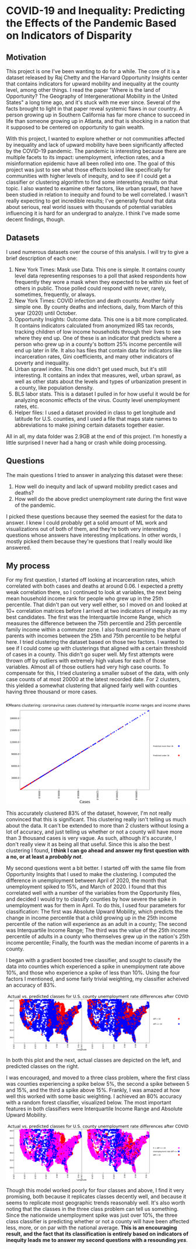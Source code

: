 # COVID-19 and Inequality: Predicting the Effects of the Pandemic Based on Indicators of Disparity

## Motivation

This project is one I've been wanting to do for a while. The core of it is a dataset released by Raj Chetty and the Harvard
Opportunity Insights center that contains indicators for upward mobility and inequality at the county level, among other things.
I read the paper "Where is the land of Opportunity? The Geography of Intergenerational Mobility in the United States" a long time ago,
and it's stuck with me ever since. Several of the facts brought to light in that paper reveal systemic flaws in our country. 
A person growing up in Southern California has far more chance to succeed in life than someone growing up in Atlanta, and
that is shocking in a nation that it supposed to be centered on opportunity to gain wealth. 

With this project, I wanted to explore whether or not communities affected by inequality and lack of upward mobility
have been significantly affected by the COVID-19 pandemic. The pandemic is interesting because there are multiple 
facets to its impact: unemployment, infection rates, and a misinformation epidemic have all been rolled into one.
The goal of this project was just to see what those effects looked like specifically for communities with higher levels
of inequity, and to see if I could get a classifier or clustering algorithm to find some interesting results on that topic. 
I also wanted to examine other factors, like urban sprawl, that have been studied in relation to inequity and found to be
well correlated. I wasn't really expecting to get incredible results; I've generally found that data about serious, real
world issues with thousands of potential variables influencing it is hard for an undergrad to analyze. I think I've made
some decent findings, though.

## Datasets

I used numerous datasets over the course of this analysis. I will try to give a brief description of each one:

1. New York Times: Mask use Data. This one is simple. It contains county level data representing responses to a poll
   that asked respondents how frequently they wore a mask when they expected to be within six feet of others in public.
   Those polled could respond with never, rarely, sometimes, frequently, or always.
2. New York Times: COVID infection and death counts: Another fairly simple one. By county deaths and infections, daily, from
   March of this year (2020) until October.
3. Opportunity Insights: Outcome data. This one is a bit more complicated. It contains indicators calculated from anonymized IRS 
   tax records, tracking children of low income households through their lives to see where they end up. One of these
   is an indicator that predicts where a person who grew up in a county's bottom 25% income percentile will end up later in life.
   It also has files that contain data for indicators like incarceration rates, Gini coefficients, and many other indicators
   of poverty and inequality.
4. Urban sprawl index. This one didn't get used much, but it's still interesting. It contains an index that measures, well,
   urban sprawl, as well as other stats about the levels and types of urbanization present in a county, like population density.
5. BLS labor stats. This is a dataset I pulled in for how useful it would be for analyzing economic effects of the virus.
   County level unemployment rates, etc.
6. Helper files: I used a dataset provided in class to get longitude and latitude for U.S. counties, and I used
   a file that maps state names to abbreviations to make joining certain datasets together easier.
   
All in all, my data folder was 2.9GB at the end of this project. I'm honestly a little surprised I never had a hang or crash
while doing processing.

## Questions

The main questions I tried to answer in analyzing this dataset were these:

1. How well do inequity and lack of upward mobility predict cases and deaths? 
2. How well do the above predict unemployment rate during the first wave of the pandemic.

I picked these questions because they seemed the easiest for the data to answer. I knew I could probably get a solid
amount of ML work and visualizations out of both of them, and they're both very interesting questions whose answers have
interesting implications. In other words, I mostly picked them because they're questions that I really would like answered.

## My process

For my first question, I started off looking at incarceration rates, which correlated with both cases and deaths at around 0.06.
I expected a pretty weak correlation there, so I continued to look at variables, the next being mean household income rank
for people who grew up in the 25th percentile. That didn't pan out very well either, so I moved on and looked at 
10+ correlation matrices before I arrived at two indicators of inequity as my best candidates. The first was the
Interquartile Income Range, which measures the difference between the 75th percentile and 25th percentile family income
within a commuter zone. I also found examining the share of parents with incomes between the 25th and 75th percentile to be helpful here.
I tried clustering the dataset based on those two factors. I wanted to see if I could come up with clusterings that aligned
with a certain threshold of cases in a county. This didn't go super well. My first attempts were thrown off by outliers 
with extremely high values for each of those variables. Almost all of those outliers had very high case counts.
To compensate for this, I tried clustering a smaller subset of the data, with only case counts of at most 20000 at the latest
recorded date. For 2 clusters, this yielded a somewhat clustering that aligned fairly well with counties having three thousand or more cases.

![alt text](plots/casesCluster.png)

This accurately clustered 83% of the dataset, however, I'm not really convinced that this is significant. This clustering
really isn't telling us much about the data. It can't be extended to more than 2 clusters without losing a lot of accuracy, and
just telling us whether or not a county will have more than 3 thousand cases is very vague. As such, although it's accurate, I don't
really view it as being all that useful. Since this is also the best clustering I found, **I think I can go ahead and answer my first question
with a no, or at least a _probably not_**.

My second questions went a bit better. I started off with the same file from Opportunity Insights that I used to 
make the clustering. I computed the difference in unemployment between April of 2020, the month that unemployment spiked to 15%,
and March of 2020. I found that this correlated well with a number of the variables from the Opportunity files, and decided
I would try to classify counties by how severe the spike in unemployment was for them in April. To do this, I used four 
parameters for classification: The first was Absolute Upward Mobility, which predicts the change in income percentile that a child growing
up in the 25th income percentile of the nation will experience as an adult in a county; The second was Interquartile Income Range; 
The third was the value of the 25th income percentile of adults in a county who themselves grew up in the nation's 25th income percentile;
Finally, the fourth was the median income of parents in a county.

I began with a gradient boosted tree classifier, and sought to classify the data into counties which experienced a spike in 
unemployment rate above 10%, and those who experience a spike of less than 10%. Using the four factors I mentioned, 
and some fairly trivial weighting, my classifier acheived an accuracy of 83%. 

![alt text](plots/twoClassGeoPlot.png)

In both this plot and the next, actual classes are depicted on the left, and predicted classes on the right.

I was encouraged, and moved to a three class problem, where the first class was counties experiencing a spike below 5%,
the second a spike between 5 and 15%, and the third a spike above 15%. Frankly, I was amazed at how well this worked with
some basic weighting. I achieved an 80% accuracy with a random forest classifier, visualized below. The most important features in both classifiers
were Interquartile Income Range and Absolute Upward Mobility.

![alt text](plots/threeClassGeoPlot.png)

Though this model worked poorly for four classes and above, I find it very promising, both because it replicates classes decently well,
and because it seems to replicate most geographic trends reasonably well. It's also worth noting that the classes in the three class
problem can tell us something. Since the nationwide unemployment spike was just over 10%, the three class classifier is predicting
whether or not a county will have been affected less, more, or on par with the national average. **This is an encouraging result,
and the fact that its classification is entirely based on indicators of inequity leads me to answer my second questions with a resounding
_yes_**.